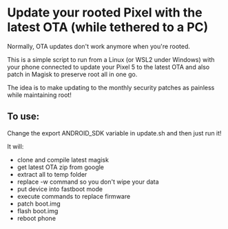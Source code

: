 # Update your rooted Pixel with the latest OTA (while tethered to a PC)

Normally, OTA updates don't work anymore when you're rooted.

This is a simple script to run from a Linux (or WSL2 under Windows) with your phone connected to update your Pixel 5 to the latest OTA and also patch in Magisk to preserve root all in one go.

The idea is to make updating to the monthly security patches as painless while maintaining root!

## To use:
Change the export ANDROID_SDK variable in update.sh and then just run it!

It will:

- clone and compile latest magisk
- get latest OTA zip from google
- extract all to temp folder
- replace -w command so you don't wipe your data
- put device into fastboot mode
- execute commands to replace firmware
- patch boot.img
- flash boot.img
- reboot phone

